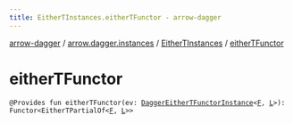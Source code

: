 ```yaml
---
title: EitherTInstances.eitherTFunctor - arrow-dagger
---
```


[arrow-dagger](../../index.html) / [arrow.dagger.instances](../index.html) / [EitherTInstances](index.html) / [eitherTFunctor](./either-t-functor.html)

# eitherTFunctor

`@Provides fun eitherTFunctor(ev: `[`DaggerEitherTFunctorInstance`](../-dagger-either-t-functor-instance/index.html)`<`[`F`](index.html#F)`, `[`L`](index.html#L)`>): Functor<EitherTPartialOf<`[`F`](index.html#F)`, `[`L`](index.html#L)`>>`